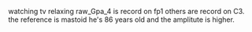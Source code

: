 watching tv relaxing
raw_Gpa_4 is record on fp1 others are record on C3.
the reference is mastoid
he's 86 years old and the amplitute is higher.